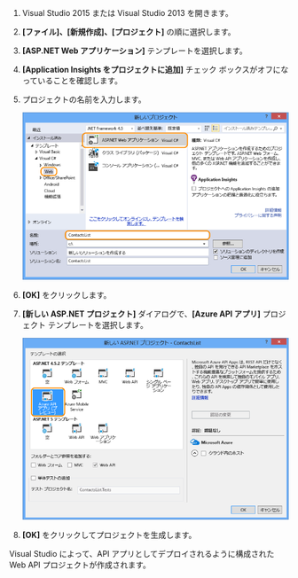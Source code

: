 1. Visual Studio 2015 または Visual Studio 2013 を開きます。
2. **[ファイル]、[新規作成]、[プロジェクト]** の順に選択します。
3. **[ASP.NET Web アプリケーション]** テンプレートを選択します。
4. **[Application Insights をプロジェクトに追加]** チェック ボックスがオフになっていることを確認します。
5. プロジェクトの名前を入力します。
   
    ![](./media/app-service-api-create/01-filenew-v3.png)
6. **[OK]** をクリックします。
7. **[新しい ASP.NET プロジェクト]** ダイアログで、**[Azure API アプリ]** プロジェクト テンプレートを選択します。
   
    ![](./media/app-service-api-create/02-api-app-template-v3.png)
8. **[OK]** をクリックしてプロジェクトを生成します。

Visual Studio によって、API アプリとしてデプロイされるように構成された Web API プロジェクトが作成されます。

<!---HONumber=Oct15_HO3-->